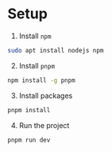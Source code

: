 # Setup

1. Install `npm`

```bash
sudo apt install nodejs npm
```

2. Install `pnpm`

```bash
npm install -g pnpm
```

3. Install packages

```bash
pnpm install
```

4. Run the project

```bash
pnpm run dev
```
